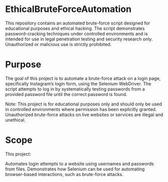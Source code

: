 # EthicalBruteForceAutomation
This repository contains an automated brute-force script designed for educational purposes and ethical hacking. The script demonstrates password-cracking techniques under controlled environments and is intended for use in legal penetration testing and security research only. Unauthorized or malicious use is strictly prohibited. 
# Purpose
The goal of this project is to automate a brute-force attack on a login page, specifically Instagram’s login form, using the Selenium WebDriver. The script attempts to log in by systematically testing passwords from a provided password file until the correct password is found.

Note: This project is for educational purposes only and should only be used in controlled environments where permission has been explicitly granted. Unauthorized brute-force attacks on live websites or services are illegal and unethical.

# Scope
This project:

Automates login attempts to a website using usernames and passwords from files.
Demonstrates how Selenium can be used for automating browser-based interactions, such as brute-force attacks.
